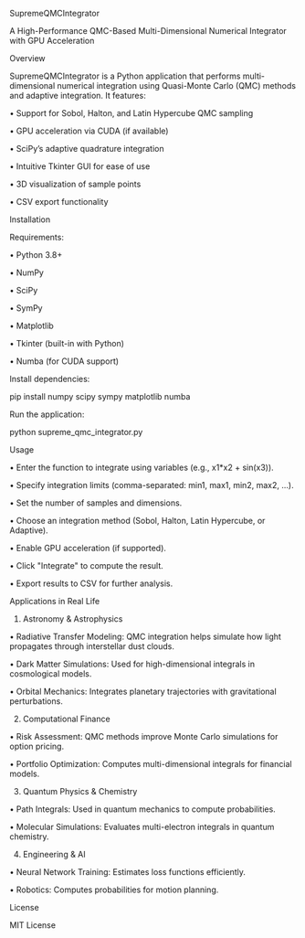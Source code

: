 SupremeQMCIntegrator

A High-Performance QMC-Based Multi-Dimensional Numerical Integrator with GPU Acceleration

Overview

SupremeQMCIntegrator is a Python application that performs multi-dimensional numerical integration using Quasi-Monte Carlo (QMC) methods and adaptive integration. It features:

• Support for Sobol, Halton, and Latin Hypercube QMC sampling

• GPU acceleration via CUDA (if available)

• SciPy’s adaptive quadrature integration

• Intuitive Tkinter GUI for ease of use

• 3D visualization of sample points

• CSV export functionality

Installation

Requirements:

• Python 3.8+

• NumPy

• SciPy

• SymPy

• Matplotlib

• Tkinter (built-in with Python)

• Numba (for CUDA support)

Install dependencies:

pip install numpy scipy sympy matplotlib numba 

Run the application:

python supreme_qmc_integrator.py 

Usage

• Enter the function to integrate using variables (e.g., x1*x2 + sin(x3)).

• Specify integration limits (comma-separated: min1, max1, min2, max2, ...).

• Set the number of samples and dimensions.

• Choose an integration method (Sobol, Halton, Latin Hypercube, or Adaptive).

• Enable GPU acceleration (if supported).

• Click "Integrate" to compute the result.

• Export results to CSV for further analysis.

Applications in Real Life

1. Astronomy & Astrophysics

• Radiative Transfer Modeling: QMC integration helps simulate how light propagates through interstellar dust clouds.

• Dark Matter Simulations: Used for high-dimensional integrals in cosmological models.

• Orbital Mechanics: Integrates planetary trajectories with gravitational perturbations.

2. Computational Finance

• Risk Assessment: QMC methods improve Monte Carlo simulations for option pricing.

• Portfolio Optimization: Computes multi-dimensional integrals for financial models.

3. Quantum Physics & Chemistry

• Path Integrals: Used in quantum mechanics to compute probabilities.

• Molecular Simulations: Evaluates multi-electron integrals in quantum chemistry.

4. Engineering & AI

• Neural Network Training: Estimates loss functions efficiently.

• Robotics: Computes probabilities for motion planning.

License

MIT License
